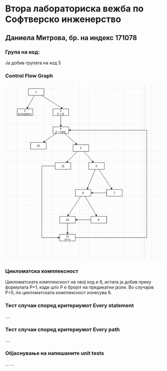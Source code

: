 # Втора лабораториска вежба по Софтверско инженерство

## Даниела Митрова, бр. на индекс 171078

### Група на код:

Ја добив групата на код 5

###  Control Flow Graph

![](graf.png) 

### Цикломатска комплексност

Цикломатската комплексност на овој код е 6, истата ја добив преку формулата P+1, каде што P е бројот на предикатни јазли. Во случајoв P=5, па цикломатската комплексност изнесува 6.

### Тест случаи според критериумот  Every statement 

....

### Тест случаи според критериумот Every path

.... 

### Објаснување на напишаните unit tests

...
...
